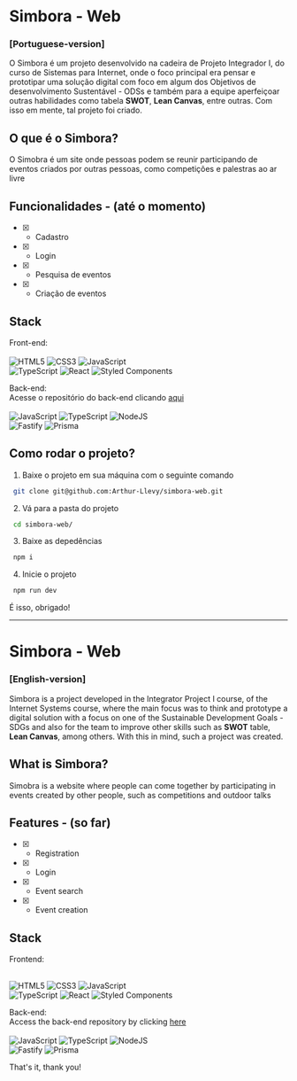 # Simbora - Web
### [Portuguese-version]
O Simbora é um projeto desenvolvido na cadeira de Projeto Integrador I, do curso de Sistemas para Internet, onde o foco principal era pensar e prototipar uma solução digital com foco em algum dos Objetivos de desenvolvimento Sustentável - ODSs e também para a equipe aperfeiçoar outras habilidades como tabela __SWOT__, __Lean Canvas__, entre outras. Com isso em mente, tal projeto foi criado.

## O que é o Simbora?
O Simobra é um site onde pessoas podem se reunir participando de eventos criados por outras pessoas, como competições e palestras ao ar livre

## Funcionalidades - (até o momento)
- [x] - Cadastro
- [x] - Login
- [x] - Pesquisa de eventos
- [x] - Criação de eventos

## Stack
 Front-end: <br><br>
  ![HTML5](https://img.shields.io/badge/html5-%23E34F26.svg?style=for-the-badge&logo=html5&logoColor=white)  ![CSS3](https://img.shields.io/badge/css3-%231572B6.svg?style=for-the-badge&logo=css3&logoColor=white) ![JavaScript](https://img.shields.io/badge/javascript-%23323330.svg?style=for-the-badge&logo=javascript&logoColor=%23F7DF1E) <br>
  ![TypeScript](https://img.shields.io/badge/typescript-%23007ACC.svg?style=for-the-badge&logo=typescript&logoColor=white) ![React](https://img.shields.io/badge/react-%2320232a.svg?style=for-the-badge&logo=react&logoColor=%2361DAFB) ![Styled Components](https://img.shields.io/badge/styled--components-DB7093?style=for-the-badge&logo=styled-components&logoColor=white)
   
Back-end: <br>
Acesse o repositório do back-end clicando [aqui](https://github.com/Arthur-Llevy/simbora-api) <br><br>
![JavaScript](https://img.shields.io/badge/javascript-%23323330.svg?style=for-the-badge&logo=javascript&logoColor=%23F7DF1E)  ![TypeScript](https://img.shields.io/badge/typescript-%23007ACC.svg?style=for-the-badge&logo=typescript&logoColor=white) ![NodeJS](https://img.shields.io/badge/node.js-6DA55F?style=for-the-badge&logo=node.js&logoColor=white) <br>
 ![Fastify](https://img.shields.io/badge/fastify-%23000000.svg?style=for-the-badge&logo=fastify&logoColor=white) ![Prisma](https://img.shields.io/badge/Prisma-3982CE?style=for-the-badge&logo=Prisma&logoColor=white)

## Como rodar o projeto?
1. Baixe o projeto em sua máquina com o seguinte comando
```bash
 git clone git@github.com:Arthur-Llevy/simbora-web.git
```

2. Vá para a pasta do projeto
```bash
 cd simbora-web/
```

3. Baixe as depedências
```bash
 npm i
```

4. Inicie o projeto
```bash
 npm run dev
```
 
É isso, obrigado!

---

# Simbora - Web
### [English-version]
Simbora is a project developed in the Integrator Project I course, of the Internet Systems course, where the main focus was to think and prototype a digital solution with a focus on one of the Sustainable Development Goals - SDGs and also for the team to improve other skills such as __SWOT__ table, __Lean Canvas__, among others. With this in mind, such a project was created.

## What is Simbora?
Simobra is a website where people can come together by participating in events created by other people, such as competitions and outdoor talks

## Features - (so far)
- [x] - Registration
- [x] - Login
- [x] - Event search
- [x] - Event creation

## Stack
 Frontend: <br><br>
 
![HTML5](https://img.shields.io/badge/html5-%23E34F26.svg?style=for-the-badge&logo=html5&logoColor=white)  ![CSS3](https://img.shields.io/badge/css3-%231572B6.svg?style=for-the-badge&logo=css3&logoColor=white) ![JavaScript](https://img.shields.io/badge/javascript-%23323330.svg?style=for-the-badge&logo=javascript&logoColor=%23F7DF1E) <br>
   ![TypeScript](https://img.shields.io/badge/typescript-%23007ACC.svg?style=for-the-badge&logo=typescript&logoColor=white) ![React](https://img.shields.io/badge/react-%2320232a.svg?style=for-the-badge&logo=react&logoColor=%2361DAFB) ![Styled Components](https://img.shields.io/badge/styled--components-DB7093?style=for-the-badge&logo=styled-components&logoColor=white)
   
Back-end: <br>
Access the back-end repository by clicking [here](https://github.com/Arthur-Llevy/simbora-api) <br><br>
![JavaScript](https://img.shields.io/badge/javascript-%23323330.svg?style=for-the-badge&logo=javascript&logoColor=%23F7DF1E)  ![TypeScript](https://img.shields.io/badge/typescript-%23007ACC.svg?style=for-the-badge&logo=typescript&logoColor=white) ![NodeJS](https://img.shields.io/badge/node.js-6DA55F?style=for-the-badge&logo=node.js&logoColor=white) <br>
 ![Fastify](https://img.shields.io/badge/fastify-%23000000.svg?style=for-the-badge&logo=fastify&logoColor=white) ![Prisma](https://img.shields.io/badge/Prisma-3982CE?style=for-the-badge&logo=Prisma&logoColor=white)

That's it, thank you!
